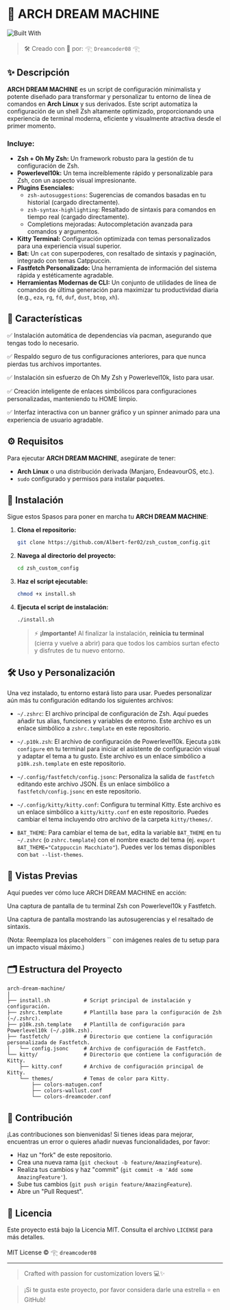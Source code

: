 # 🚀 ARCH DREAM MACHINE

![Built With](https://img.shields.io/badge/Built%20With-Zsh%20%7C%20Oh%20My%20Zsh%20%7C%20Powerlevel10k%20%7C%20Kitty%20%7C%20Bat%20%7C%20Fastfetch-blueviolet?style=for-the-badge&logo=zsh&logoColor=white)

> 🛠️ Creado con 💙 por: 𓂀 `Dreamcoder08` 𓂀

## ✨ Descripción

**ARCH DREAM MACHINE** es un script de configuración minimalista y potente diseñado para transformar y personalizar tu entorno de línea de comandos en **Arch Linux** y sus derivados. Este script automatiza la configuración de un shell Zsh altamente optimizado, proporcionando una experiencia de terminal moderna, eficiente y visualmente atractiva desde el primer momento.

### Incluye:

-   **Zsh + Oh My Zsh:** Un framework robusto para la gestión de tu configuración de Zsh.
-   **Powerlevel10k:** Un tema increíblemente rápido y personalizable para Zsh, con un aspecto visual impresionante.
-   **Plugins Esenciales:**
    -   `zsh-autosuggestions`: Sugerencias de comandos basadas en tu historial (cargado directamente).
    -   `zsh-syntax-highlighting`: Resaltado de sintaxis para comandos en tiempo real (cargado directamente).
    -   Completions mejoradas: Autocompletación avanzada para comandos y argumentos.
-   **Kitty Terminal:** Configuración optimizada con temas personalizados para una experiencia visual superior.
-   **Bat:** Un `cat` con superpoderes, con resaltado de sintaxis y paginación, integrado con temas Catppuccin.
-   **Fastfetch Personalizado:** Una herramienta de información del sistema rápida y estéticamente agradable.
-   **Herramientas Modernas de CLI:** Un conjunto de utilidades de línea de comandos de última generación para maximizar tu productividad diaria (e.g., `eza`, `rg`, `fd`, `duf`, `dust`, `btop`, `xh`).

## 🎨 Características

✅ Instalación automática de dependencias vía pacman, asegurando que tengas todo lo necesario.

✅ Respaldo seguro de tus configuraciones anteriores, para que nunca pierdas tus archivos importantes.

✅ Instalación sin esfuerzo de Oh My Zsh y Powerlevel10k, listo para usar.

✅ Creación inteligente de enlaces simbólicos para configuraciones personalizadas, manteniendo tu HOME limpio.

✅ Interfaz interactiva con un banner gráfico y un spinner animado para una experiencia de usuario agradable.
## ⚙️ Requisitos

Para ejecutar **ARCH DREAM MACHINE**, asegúrate de tener:

-   **Arch Linux** o una distribución derivada (Manjaro, EndeavourOS, etc.).
-   `sudo` configurado y permisos para instalar paquetes.

## 🚀 Instalación

Sigue estos Spasos para poner en marcha tu **ARCH DREAM MACHINE**:

1.  **Clona el repositorio:**

    ```bash
    git clone https://github.com/Albert-fer02/zsh_custom_config.git
    ```

2.  **Navega al directorio del proyecto:**

    ```bash
    cd zsh_custom_config
    ```

3.  **Haz el script ejecutable:**

    ```bash
    chmod +x install.sh
    ```

4.  **Ejecuta el script de instalación:**

    ```bash
    ./install.sh
    ```

    > ⚡ **¡Importante!** Al finalizar la instalación, **reinicia tu terminal** (cierra y vuelve a abrir) para que todos los cambios surtan efecto y disfrutes de tu nuevo entorno.

## 🛠️ Uso y Personalización

Una vez instalado, tu entorno estará listo para usar. Puedes personalizar aún más tu configuración editando los siguientes archivos:

-   `~/.zshrc`: El archivo principal de configuración de Zsh. Aquí puedes añadir tus alias, funciones y variables de entorno. Este archivo es un enlace simbólico a `zshrc.template` en este repositorio.

-   `~/.p10k.zsh`: El archivo de configuración de Powerlevel10k. Ejecuta `p10k configure` en tu terminal para iniciar el asistente de configuración visual y adaptar el tema a tu gusto. Este archivo es un enlace simbólico a `p10k.zsh.template` en este repositorio.

-   `~/.config/fastfetch/config.jsonc`: Personaliza la salida de `fastfetch` editando este archivo JSON. Es un enlace simbólico a `fastfetch/config.jsonc` en este repositorio.

-   `~/.config/kitty/kitty.conf`: Configura tu terminal Kitty. Este archivo es un enlace simbólico a `kitty/kitty.conf` en este repositorio. Puedes cambiar el tema incluyendo otro archivo de la carpeta `kitty/themes/`.

-   `BAT_THEME`: Para cambiar el tema de `bat`, edita la variable `BAT_THEME` en tu `~/.zshrc` (o `zshrc.template`) con el nombre exacto del tema (ej. `export BAT_THEME="Catppuccin Macchiato"`). Puedes ver los temas disponibles con `bat --list-themes`.

## 📸 Vistas Previas

Aquí puedes ver cómo luce ARCH DREAM MACHINE en acción:

Una captura de pantalla de tu terminal Zsh con Powerlevel10k y Fastfetch.

Una captura de pantalla mostrando las autosugerencias y el resaltado de sintaxis.

(Nota: Reemplaza los placeholders `` con imágenes reales de tu setup para un impacto visual máximo.)
## 🗂️ Estructura del Proyecto

```
arch-dream-machine/
│
├── install.sh           # Script principal de instalación y configuración.
├── zshrc.template       # Plantilla base para la configuración de Zsh (~/.zshrc).
├── p10k.zsh.template    # Plantilla de configuración para Powerlevel10k (~/.p10k.zsh).
├── fastfetch/           # Directorio que contiene la configuración personalizada de Fastfetch.
│   └── config.jsonc     # Archivo de configuración de Fastfetch.
└── kitty/               # Directorio que contiene la configuración de Kitty.
    ├── kitty.conf       # Archivo de configuración principal de Kitty.
    └── themes/          # Temas de color para Kitty.
        ├── colors-matugen.conf
        ├── colors-wallust.conf
        └── colors-dreamcoder.conf
```

## 🤝 Contribución

¡Las contribuciones son bienvenidas! Si tienes ideas para mejorar, encuentras un error o quieres añadir nuevas funcionalidades, por favor:

-   Haz un "fork" de este repositorio.
-   Crea una nueva rama (`git checkout -b feature/AmazingFeature`).
-   Realiza tus cambios y haz "commit" (`git commit -m 'Add some AmazingFeature'`).
-   Sube tus cambios (`git push origin feature/AmazingFeature`).
-   Abre un "Pull Request".


## 🧿 Licencia

Este proyecto está bajo la Licencia MIT. Consulta el archivo `LICENSE` para más detalles.

MIT License © 𓂀 `dreamcoder08`

---

> Crafted with passion for customization lovers 💻✨

> ¡Si te gusta este proyecto, por favor considera darle una estrella ⭐ en GitHub!

